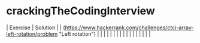 # crackingTheCodingInterview

|	Exercise	|	Solution	|
|		(https://www.hackerrank.com/challenges/ctci-array-left-rotation/problem "Left rotation")		|				|
|				|				|
|				|				|
|				|				|
|				|				|
|				|				|